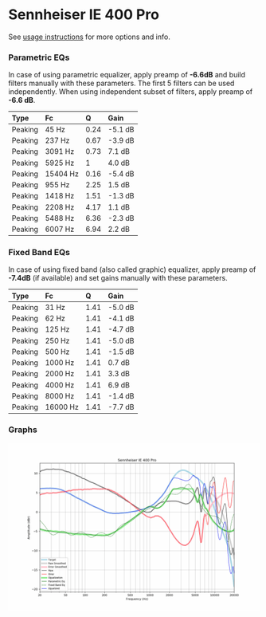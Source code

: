 # Sennheiser IE 400 Pro
See [usage instructions](https://github.com/jaakkopasanen/AutoEq#usage) for more options and info.

### Parametric EQs
In case of using parametric equalizer, apply preamp of **-6.6dB** and build filters manually
with these parameters. The first 5 filters can be used independently.
When using independent subset of filters, apply preamp of **-6.6 dB**.

| Type    | Fc       |    Q | Gain    |
|:--------|:---------|:-----|:--------|
| Peaking | 45 Hz    | 0.24 | -5.1 dB |
| Peaking | 237 Hz   | 0.67 | -3.9 dB |
| Peaking | 3091 Hz  | 0.73 | 7.1 dB  |
| Peaking | 5925 Hz  | 1    | 4.0 dB  |
| Peaking | 15404 Hz | 0.16 | -5.4 dB |
| Peaking | 955 Hz   | 2.25 | 1.5 dB  |
| Peaking | 1418 Hz  | 1.51 | -1.3 dB |
| Peaking | 2208 Hz  | 4.17 | 1.1 dB  |
| Peaking | 5488 Hz  | 6.36 | -2.3 dB |
| Peaking | 6007 Hz  | 6.94 | 2.2 dB  |

### Fixed Band EQs
In case of using fixed band (also called graphic) equalizer, apply preamp of **-7.4dB**
(if available) and set gains manually with these parameters.

| Type    | Fc       |    Q | Gain    |
|:--------|:---------|:-----|:--------|
| Peaking | 31 Hz    | 1.41 | -5.0 dB |
| Peaking | 62 Hz    | 1.41 | -4.1 dB |
| Peaking | 125 Hz   | 1.41 | -4.7 dB |
| Peaking | 250 Hz   | 1.41 | -5.0 dB |
| Peaking | 500 Hz   | 1.41 | -1.5 dB |
| Peaking | 1000 Hz  | 1.41 | 0.7 dB  |
| Peaking | 2000 Hz  | 1.41 | 3.3 dB  |
| Peaking | 4000 Hz  | 1.41 | 6.9 dB  |
| Peaking | 8000 Hz  | 1.41 | -1.4 dB |
| Peaking | 16000 Hz | 1.41 | -7.7 dB |

### Graphs
![](./Sennheiser%20IE%20400%20Pro.png)